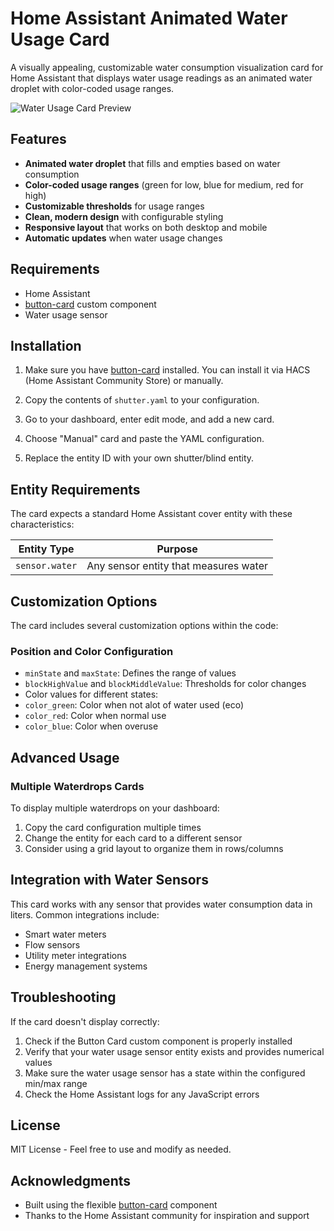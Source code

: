 # Home Assistant Animated Water Usage Card

A visually appealing, customizable water consumption visualization card for Home Assistant that displays water usage readings as an animated water droplet with color-coded usage ranges.

![Water Usage Card Preview](https://via.placeholder.com/600x400/1a1a1a/ffffff?text=Water+Usage+Card+Preview)

## Features

- **Animated water droplet** that fills and empties based on water consumption
- **Color-coded usage ranges** (green for low, blue for medium, red for high)
- **Customizable thresholds** for usage ranges
- **Clean, modern design** with configurable styling
- **Responsive layout** that works on both desktop and mobile
- **Automatic updates** when water usage changes

## Requirements

- Home Assistant
- [button-card](https://github.com/custom-cards/button-card) custom component
- Water usage sensor

## Installation

1. Make sure you have [button-card](https://github.com/custom-cards/button-card) installed. You can install it via HACS (Home Assistant Community Store) or manually.

2. Copy the contents of `shutter.yaml` to your configuration.

3. Go to your dashboard, enter edit mode, and add a new card.

4. Choose "Manual" card and paste the YAML configuration.

5. Replace the entity ID with your own shutter/blind entity.

## Entity Requirements

The card expects a standard Home Assistant cover entity with these characteristics:

| Entity Type | Purpose |
|-------------|---------|
| `sensor.water` | Any sensor entity that measures water |

## Customization Options

The card includes several customization options within the code:

### Position and Color Configuration

  - `minState` and `maxState`: Defines the range of values
  - `blockHighValue` and `blockMiddleValue`: Thresholds for color changes 
  - Color values for different states:
  - `color_green`: Color when not alot of water used (eco)
  - `color_red`: Color when normal use
  - `color_blue`: Color when overuse

## Advanced Usage

### Multiple Waterdrops Cards

To display multiple waterdrops on your dashboard:

1. Copy the card configuration multiple times
2. Change the entity for each card to a different sensor
3. Consider using a grid layout to organize them in rows/columns


## Integration with Water Sensors

This card works with any sensor that provides water consumption data in liters. Common integrations include:

- Smart water meters
- Flow sensors
- Utility meter integrations
- Energy management systems

## Troubleshooting

If the card doesn't display correctly:

1. Check if the Button Card custom component is properly installed
2. Verify that your water usage sensor entity exists and provides numerical values
3. Make sure the water usage sensor has a state within the configured min/max range
4. Check the Home Assistant logs for any JavaScript errors

## License

MIT License - Feel free to use and modify as needed.

## Acknowledgments

- Built using the flexible [button-card](https://github.com/custom-cards/button-card) component
- Thanks to the Home Assistant community for inspiration and support
